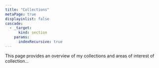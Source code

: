 ```yaml
---
title: "Collections"
metaPage: true
displayinlist: false
cascade:
  - _target:
      kind: section
    params:
      indexRecursive: true
---
```


This page provides an overview of my collections and areas of interest of collection...
